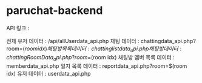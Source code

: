 # paruchat-backend

API 링크 : 

전체 유저 데이터 : /api/allUserdata_api.php
채팅 데이터 : chattingdata_api.php?room=$(room idx)
채팅 방 목록 데이터 : chattinglistdata_api.php
채팅방 데이터 : chattingRoomData_api.php?room=$(room idx)
채팅방 멤버 목록 데이터 : memberdata_api.php
일지 목록 데이터 : reportdata_api.php?room=$(room idx)
유저 데이터 : userdata_api.php

